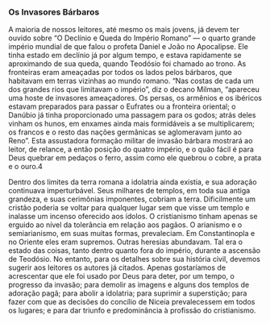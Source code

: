 ### Os Invasores Bárbaros 

A maioria de nossos leitores, até mesmo os mais jovens, já devem ter ouvido sobre “O Declínio e Queda do Império Romano” — o quarto grande império mundial de que falou o profeta Daniel e João no Apocalipse. Ele tinha estado em declínio já por algum tempo, e estava rapidamente se aproximando de sua queda, quando Teodósio foi chamado ao trono. As fronteiras eram ameaçadas por todos os lados pelos bárbaros, que habitavam em terras vizinhas ao mundo romano. “Nas costas de cada um dos grandes rios que limitavam o império”, diz o decano Milman, “apareceu uma hoste de invasores ameaçadores. Os persas, os armênios e os ibéricos estavam preparados para passar o Eufrates ou a fronteira oriental; o Danúbio já tinha proporcionado uma passagem para os godos; atrás deles vinham os hunos, em enxames ainda mais formidáveis a se multiplicarem; os francos e o resto das nações germânicas se aglomeravam junto ao Reno”. Esta assustadora formação militar de invasão bárbara mostrará ao leitor, de relance, a então posição do quatro império, e o quão fácil é para Deus quebrar em pedaços o ferro, assim como ele quebrou o cobre, a prata e o ouro.4

Dentro dos limites da terra romana a idolatria ainda existia, e sua adoração continuava imperturbável. Seus milhares de templos, em toda sua antiga grandeza, e suas cerimônias imponentes, cobriam a terra. Dificilmente um cristão poderia se voltar para qualquer lugar sem que visse um templo e inalasse um incenso oferecido aos ídolos. O cristianismo tinham apenas se erguido ao nível da tolerância em relação aos pagãos. O arianismo e o semiarianismo, em suas muitas formas, prevaleciam. Em Constantinopla e no Oriente eles eram supremos. Outras heresias abundavam. Tal era o estado das coisas, tanto dentro quanto fora do império, durante a ascensão de Teodósio. No entanto, para os detalhes sobre sua história civil, devemos sugerir aos leitores os autores já citados. Apenas gostaríamos de acrescentar que ele foi usado por Deus para deter, por um tempo, o progresso da invasão; para demolir as imagens e alguns dos templos de adoração pagã; para abolir a idolatria; para suprimir a superstição; para fazer com que as decisões do concílio de Niceia prevalecessem em todos os lugares; e para dar triunfo e predominância à profissão do cristianismo.